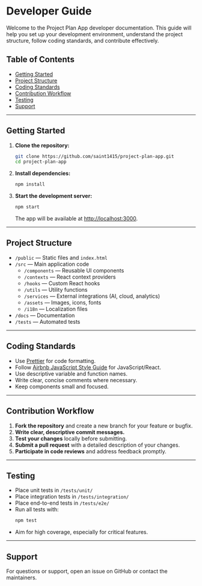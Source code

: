 # Developer Guide

Welcome to the Project Plan App developer documentation. This guide will help you set up your development environment, understand the project structure, follow coding standards, and contribute effectively.

## Table of Contents

- [Getting Started](#getting-started)
- [Project Structure](#project-structure)
- [Coding Standards](#coding-standards)
- [Contribution Workflow](#contribution-workflow)
- [Testing](#testing)
- [Support](#support)

---

## Getting Started

1. **Clone the repository:**
    ```bash
    git clone https://github.com/saint1415/project-plan-app.git
    cd project-plan-app
    ```
2. **Install dependencies:**
    ```bash
    npm install
    ```
3. **Start the development server:**
    ```bash
    npm start
    ```
    The app will be available at [http://localhost:3000](http://localhost:3000).

---

## Project Structure

- `/public` — Static files and `index.html`
- `/src` — Main application code
    - `/components` — Reusable UI components
    - `/contexts` — React context providers
    - `/hooks` — Custom React hooks
    - `/utils` — Utility functions
    - `/services` — External integrations (AI, cloud, analytics)
    - `/assets` — Images, icons, fonts
    - `/i18n` — Localization files
- `/docs` — Documentation
- `/tests` — Automated tests

---

## Coding Standards

- Use [Prettier](https://prettier.io/) for code formatting.
- Follow [Airbnb JavaScript Style Guide](https://github.com/airbnb/javascript) for JavaScript/React.
- Use descriptive variable and function names.
- Write clear, concise comments where necessary.
- Keep components small and focused.

---

## Contribution Workflow

1. **Fork the repository** and create a new branch for your feature or bugfix.
2. **Write clear, descriptive commit messages.**
3. **Test your changes** locally before submitting.
4. **Submit a pull request** with a detailed description of your changes.
5. **Participate in code reviews** and address feedback promptly.

---

## Testing

- Place unit tests in `/tests/unit/`
- Place integration tests in `/tests/integration/`
- Place end-to-end tests in `/tests/e2e/`
- Run all tests with:
    ```bash
    npm test
    ```
- Aim for high coverage, especially for critical features.

---

## Support

For questions or support, open an issue on GitHub or contact the maintainers.
